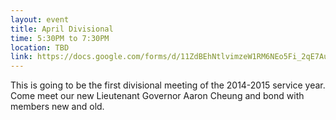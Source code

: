 ```yaml
---
layout: event
title: April Divisional
time: 5:30PM to 7:30PM
location: TBD
link: https://docs.google.com/forms/d/11ZdBEhNtlvimzeW1RM6NEo5Fi_2qE7AuB7HQQlK9oAQ/viewform
---
```

This is going to be the first divisional meeting of the 2014-2015 service year. Come meet our new Lieutenant Governor Aaron Cheung and bond with members new and old.
